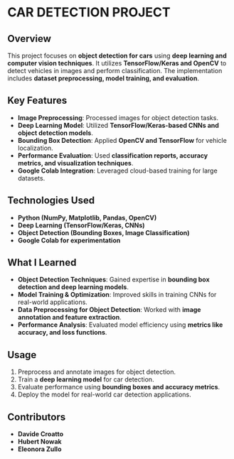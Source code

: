 # CAR DETECTION PROJECT

## Overview
This project focuses on **object detection for cars** using **deep learning and computer vision techniques**. It utilizes **TensorFlow/Keras and OpenCV** to detect vehicles in images and perform classification. The implementation includes **dataset preprocessing, model training, and evaluation**.

## Key Features
- **Image Preprocessing**: Processed images for object detection tasks.
- **Deep Learning Model**: Utilized **TensorFlow/Keras-based CNNs and object detection models**.
- **Bounding Box Detection**: Applied **OpenCV and TensorFlow** for vehicle localization.
- **Performance Evaluation**: Used **classification reports, accuracy metrics, and visualization techniques**.
- **Google Colab Integration**: Leveraged cloud-based training for large datasets.

## Technologies Used
- **Python (NumPy, Matplotlib, Pandas, OpenCV)**
- **Deep Learning (TensorFlow/Keras, CNNs)**
- **Object Detection (Bounding Boxes, Image Classification)**
- **Google Colab for experimentation**

## What I Learned
- **Object Detection Techniques**: Gained expertise in **bounding box detection and deep learning models**.
- **Model Training & Optimization**: Improved skills in training CNNs for real-world applications.
- **Data Preprocessing for Object Detection**: Worked with **image annotation and feature extraction**.
- **Performance Analysis**: Evaluated model efficiency using **metrics like accuracy, and loss functions**.

## Usage
1. Preprocess and annotate images for object detection.
2. Train a **deep learning model** for car detection.
3. Evaluate performance using **bounding boxes and accuracy metrics**.
4. Deploy the model for real-world car detection applications.

## Contributors
- **Davide Croatto**
- **Hubert Nowak**
- **Eleonora Zullo**

